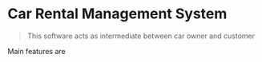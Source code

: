 # Car Rental Management System

> This  software acts as intermediate between car owner and customer

Main features are 


 
